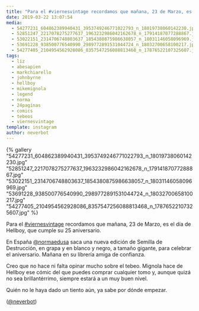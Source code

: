 ```yaml
---
title: "Para el #viernesvintage recordamos que mañana, 23 de Marzo, es el día de Hellboy, que cumple su 25 aniversario"
date: 2019-03-22 13:07:54
media: 
  - 54277231_604862389940431_3953749246771022793_n_18019738060142230.jpg
  - 52851247_2217078275277637_1963232986042162678_n_17914187077288867.jpg
  - 53022151_2314706748803637_1854380875986638057_n_18031146058096969.jpg
  - 53691228_938500776540990_2989772891531044724_n_18032700658100217.jpg
  - 54277405_2104954562928086_8357547256088813468_n_17876522107325607.jpg
tags: 
  - liz
  - abesapien
  - markchiarello
  - johnbyrne
  - hellboy
  - mikemignola
  - legend
  - norma
  - 24paginas
  - comics
  - tebeos
  - viernesvintage
template: instagram
author: neverbot
---
```


{% gallery "54277231_604862389940431_3953749246771022793_n_18019738060142230.jpg" "52851247_2217078275277637_1963232986042162678_n_17914187077288867.jpg" "53022151_2314706748803637_1854380875986638057_n_18031146058096969.jpg" "53691228_938500776540990_2989772891531044724_n_18032700658100217.jpg" "54277405_2104954562928086_8357547256088813468_n_17876522107325607.jpg" %}

Para el [#viernesvintage](/etiquetas/viernesvintage) recordamos que mañana, 23 de Marzo, es el día de Hellboy, que cumple su 25 aniversario.

En España [@normaedusa](https://instagram.com/normaedusa) saca una nueva edición de Semilla de Destrucción, en grapa y en blanco y negro, a tamaño gigante, para celebrar el aniversario. Mañana en su librería amiga de confianza.

Creo que no hace ni falta opinar mucho sobre el tebeo. Mignola hace de Hellboy ese cómic del que puedes comprar cualquier tomo y, aunque quizá no sea brillantérrimo, siempre estará a un muy buen nivel.

Quién no le haya dado un tiento aún, ya sabe por dónde empezar.

([@neverbot](https://instagram.com/neverbot))
